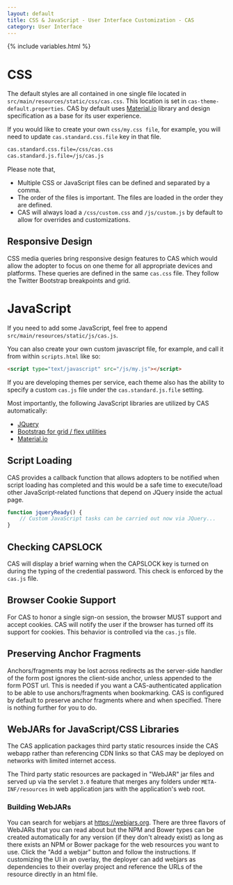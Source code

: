 ```yaml
---
layout: default
title: CSS & JavaScript - User Interface Customization - CAS
category: User Interface
---
```


{% include variables.html %}

# CSS

The default styles are all contained in one single file located in `src/main/resources/static/css/cas.css`. This 
location is set in `cas-theme-default.properties`. CAS by default uses [Material.io](https://material.io/) library 
and design specification as a base for its user experience.

If you would like to create your own `css/my.css file`, for example, you will need to update `cas.standard.css.file` key in that file.

```bash
cas.standard.css.file=/css/cas.css
cas.standard.js.file=/js/cas.js
```
   
Please note that,

- Multiple CSS or JavaScript files can be defined and separated by a comma.
- The order of the files is important. The files are loaded in the order they are defined.
- CAS will always load a `/css/custom.css` and `/js/custom.js` by default to allow for overrides and customizations.

## Responsive Design

CSS media queries bring responsive design features to CAS which would allow the adopter to focus 
on one theme for all appropriate devices and platforms. These queries are defined in the 
same `cas.css` file. They follow the Twitter Bootstrap breakpoints and grid.

# JavaScript

If you need to add some JavaScript, feel free to append `src/main/resources/static/js/cas.js`.

You can also create your own custom javascript file, for example, and call it from within `scripts.html` like so:

```html
<script type="text/javascript" src="/js/my.js"></script>
```

If you are developing themes per service, each theme also has the ability 
to specify a custom `cas.js` file under the `cas.standard.js.file` setting.

Most importantly, the following JavaScript libraries are utilized by CAS automatically:

* [JQuery](https://jquery.com/)
* [Bootstrap for grid / flex utilities](https://getbootstrap.com/docs/4.5/getting-started/contents/#css-files)
* [Material.io](https://material.io/)

## Script Loading

CAS provides a callback function that allows adopters to be notified when script 
loading has completed and this would be a safe time to execute/load other JavaScript-related 
functions that depend on JQuery inside the actual page.

```javascript
function jqueryReady() {
    // Custom JavaScript tasks can be carried out now via JQuery...
}
```

## Checking CAPSLOCK

CAS will display a brief warning when the CAPSLOCK key is turned on during the typing 
of the credential password. This check is enforced by the `cas.js` file.

## Browser Cookie Support

For CAS to honor a single sign-on session, the browser MUST support and accept cookies. CAS will notify the
user if the browser has turned off its support for cookies. This behavior is controlled via the `cas.js` file.

## Preserving Anchor Fragments

Anchors/fragments may be lost across redirects as the server-side handler of the form post 
ignores the client-side anchor, unless appended to the form POST url. This is needed if you 
want a CAS-authenticated application to be able to use anchors/fragments when bookmarking. CAS 
is configured by default to preserve anchor fragments where and when specified. There is 
nothing further for you to do.

## WebJARs for JavaScript/CSS Libraries

The CAS application packages third party static resources inside the CAS webapp rather 
than referencing CDN links so that CAS may be deployed on 
networks with limited internet access.

The Third party static resources are packaged in "WebJAR" jar files and served up via the servlet `3.0` feature 
that merges any folders under `META-INF/resources` in web application jars with the application's web root.

### Building WebJARs

You can search for webjars at https://webjars.org. There are three flavors of WebJARs that you 
can read about but the NPM and Bower types can be created automatically for any version 
(if they don't already exist) as long as there exists an NPM or Bower package for the 
web resources you want to use. Click the "Add a webjar" button and follow 
the instructions. If customizing the UI in an overlay, the deployer can add webjars as 
dependencies to their overlay project and reference the URLs of the resource directly 
in an html file.
